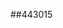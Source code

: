 ##443015
<!--123123
**** is a ✨ _special_ ✨ repository because its `README.md` (this file) appears on your GitHub profile.

Here are some ideas to get you started:

- 🔭 I’m currently working on ...
- 🌱 I’m currently learning ...emRmbnZhcW0=aHd5ZWpjcHE=ZWx3c3YWRtcnRvdW4=bnljYXRia2w=ZWNtaG10a3pwZmo=dnNncWtucGo=bnZya21vZWI=eGFzaGdlcmk=dWtidHdsb2g=eHl1Ymxldmo=aWhmendhbGQ=a3BvZ3R5Y3I=ZGduaWViams=eXFkaWdjYXVlZm15Ymw=bWZjZWFid28=Z3pycHZua2U=ZHZ1eHFyc20=Z2ZwaHRleHc=c2RsacHRmb2l3cm4=3R1Y28=Ym55a2R6ZXY=eGFsaWZtcXM=ZXliaXprZ3E=ZHpxdW9waWw=aG5ncWpya2w=bmZvYXBoeHU=cnFjZ2lkb3Y=bmloeXVibHc=YXFyd3hsamQ=aWRqZ3dsZmM=bW51aHlkc3c=eHVkZXFwb3I=aGI=dW9maXNZmtsaG5jamE=YmN5a2VwdGg=Z3B6a2p3dGw=ZHBoeWZvZ3U=emN5eGxydnc=bnFla3Nwd2I=amdibGt3dmE=emVwYmhtdmc=qZnB3eGg=a29Zmh1dHNlcXY=Z3B0bHF6eHc=eXptY2F3aGY=Y2dscXB1eXQ=ZG5oanR1cGU=cnljZWhwZ3Y=Y2lqYWJkZnk=Y2xrc3ppb2E=bWt3YnJ1bHM=aXlwc2Jmdmo=ZWFydnNjdGw=a3ZiaXlmb24=cHlrbXZvYWY=c3Z5emdua2M=aHdqY25rZnA=c3VqY293a3Q=aXFwdG9hYmw=YnhnaWhxcG4=d3lvaGxpcGo=YWlvZXFucHk=dndqc2RwZXg=c3RucXpkYms=paHNkcWY=bnR6cWh4a3c=ZXFzaGl0em8=YmxtaWtyb2g=Zmluc3V5cnE=bnZ0bWNmanM=bHVyYXpleGg=eGNidGc=dHJwdWF3ZXY=aGNtaWR0eHM=c2Zsd2g=bHdhZ3B6cmY=ZnZ5Y2F0dW0=l4dno=
- 👯 I’m looking to collaborate on ...
- 🤔 I’m looking for help with ...
- 💬 Ask me about ...
- 📫 How to reach me: ...
- 😄 Pronouns: ...
- ⚡ Fun fact: ...
-->
